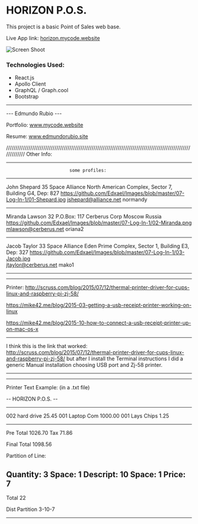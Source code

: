 # HORIZON P.O.S.

This project is a basic Point of Sales web base.

Live App link: [horizon.mycode.website](http://senators.mycode.website/)

![Screen Shoot](/src/comps/img/ssrr.png)


### Technologies Used:
- React.js
- Apollo Client
- GraphQL / Graph.cool
- Bootstrap

----

   ---  Edmundo Rubio  ---

Portfolio: www.mycode.website

Resume: www.edmundorubio.site


/////////////////////////////////////////////////////////////////////////////////////////////////////////////
Other Info:

************************************************************************
                            some profiles:
************************************************************************
John
Shepard
35
Space Alliance North American Complex, Sector 7, Building G4, Dep: 827
https://github.com/Edxael/Images/blob/master/07-Log-In-1/01-Shepard.jpg
jshepard@alliance.net
normandy

*********************************
Miranda
Lawson
32
P.O.Box: 117 Cerberus Corp Moscow Russia
https://github.com/Edxael/Images/blob/master/07-Log-In-1/02-Miranda.png     
mlawson@cerberus.net
oriana2

*********************************
Jacob
Taylor
33
Space Alliance Eden Prime Complex, Sector 1, Building E3, Dep: 327
https://github.com/Edxael/Images/blob/master/07-Log-In-1/03-Jacob.jpg        
jtaylor@cerberus.net
mako1
************************************************************************




*************************************************************************************************
Printer:
http://scruss.com/blog/2015/07/12/thermal-printer-driver-for-cups-linux-and-raspberry-pi-zj-58/

https://mike42.me/blog/2015-03-getting-a-usb-receipt-printer-working-on-linux

https://mike42.me/blog/2015-10-how-to-connect-a-usb-receipt-printer-up-on-mac-os-x

***************************************************************************************************
I think this is the link that worked:
http://scruss.com/blog/2015/07/12/thermal-printer-driver-for-cups-linux-and-raspberry-pi-zj-58/
but after I install the Terminal instructions I did a generic Manual installation choosing USB port and Zj-58 printer.
***************************************************************************************************

----------------------
Printer Text Example:
(in a .txt file)

-- HORIZON P.O.S. --
**********************

002 hard drive   25.45
001 Laptop Com 1000.00
001 Lays Chips    1.25

----------------------
Pre Total      1026.70
Tax              71.86

Final Total    1098.56


Partition of Line:

Quantity:  3
Space:     1
Descript: 10
Space:     1
Price:     7
-------------
Total     22

Dist Partition
3-10-7

----------------------
